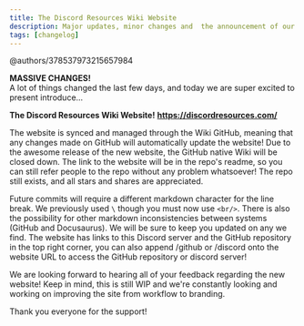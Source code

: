 ```yaml
---
title: The Discord Resources Wiki Website
description: Major updates, minor changes and  the announcement of our brand new website.
tags: [changelog]
---
```


@authors/378537973215657984

__**MASSIVE CHANGES!**__  
A lot of things changed the last few days, and today we are super excited to present introduce...

**The Discord Resources Wiki Website!** 
**https://discordresources.com/**

The website is synced and managed through the Wiki GitHub, meaning that any changes made on GitHub will automatically update the website! Due to the awesome release of the new website, the GitHub native Wiki will be closed down. 
The link to the website will be in the repo's readme, so you can still refer people to the repo without any problem whatsoever! The repo still exists, and all stars and shares are appreciated.

<!-- truncate -->

Future commits will require a different markdown character for the line break. We previously used `\` though you must now use `<br/>`. There is also the possibility for other markdown inconsistencies between systems (GitHub and Docusaurus). We will be sure to keep you updated on any we find. 
The website has links to this Discord server and the GitHub repository in the top right corner, you can also append /github or /discord onto the website URL to access the GitHub repository or discord server! 

We are looking forward to hearing all of your feedback regarding the new website!
Keep in mind, this is still WIP and we're constantly looking and working on improving the site from workflow to branding.


Thank you everyone for the support!
